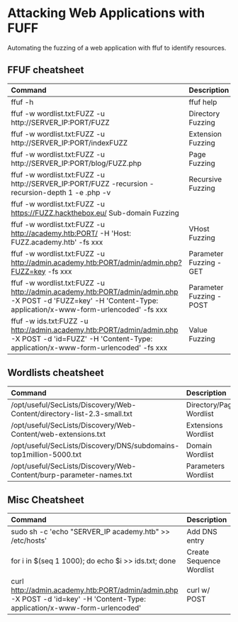 # Attacking Web Applications with FUFF

Automating the fuzzing of a web application with ffuf to identify resources. 


## FFUF cheatsheet
|Command 	|Description|
|:--------|:------------|
|ffuf -h| 	ffuf help|
|ffuf -w wordlist.txt:FUZZ -u http://SERVER_IP:PORT/FUZZ 	|Directory Fuzzing|
|ffuf -w wordlist.txt:FUZZ -u http://SERVER_IP:PORT/indexFUZZ |	Extension Fuzzing|
|ffuf -w wordlist.txt:FUZZ -u http://SERVER_IP:PORT/blog/FUZZ.php |	Page Fuzzing|
|ffuf -w wordlist.txt:FUZZ -u http://SERVER_IP:PORT/FUZZ -recursion -recursion-depth 1 -e .php -v 	|Recursive Fuzzing|
|ffuf -w wordlist.txt:FUZZ -u https://FUZZ.hackthebox.eu/ 	Sub-domain Fuzzing
|ffuf -w wordlist.txt:FUZZ -u http://academy.htb:PORT/ -H 'Host: FUZZ.academy.htb' -fs xxx |	VHost Fuzzing|
|ffuf -w wordlist.txt:FUZZ -u http://admin.academy.htb:PORT/admin/admin.php?FUZZ=key -fs xxx 	|Parameter Fuzzing - GET|
|ffuf -w wordlist.txt:FUZZ -u http://admin.academy.htb:PORT/admin/admin.php -X POST -d 'FUZZ=key' -H 'Content-Type: application/x-www-form-urlencoded' -fs xxx 	|Parameter Fuzzing - POST|
|ffuf -w ids.txt:FUZZ -u http://admin.academy.htb:PORT/admin/admin.php -X POST -d 'id=FUZZ' -H 'Content-Type: application/x-www-form-urlencoded' -fs xxx 	|Value Fuzzing|

## Wordlists cheatsheet

|Command |	Description|
|:--------|:------------|
|/opt/useful/SecLists/Discovery/Web-Content/directory-list-2.3-small.txt 	|Directory/Page Wordlist|
|/opt/useful/SecLists/Discovery/Web-Content/web-extensions.txt 	|Extensions Wordlist|
|/opt/useful/SecLists/Discovery/DNS/subdomains-top1million-5000.txt 	|Domain Wordlist|
|/opt/useful/SecLists/Discovery/Web-Content/burp-parameter-names.txt 	|Parameters Wordlist|

## Misc Cheatsheet

|Command 	|Description|
|:--------|:------------|
|sudo sh -c 'echo "SERVER_IP academy.htb" >> /etc/hosts' 	|Add DNS entry|
|for i in $(seq 1 1000); do echo $i >> ids.txt; done 	|Create Sequence Wordlist|
|curl http://admin.academy.htb:PORT/admin/admin.php -X POST -d 'id=key' -H 'Content-Type: application/x-www-form-urlencoded' 	|curl w/ POST|
